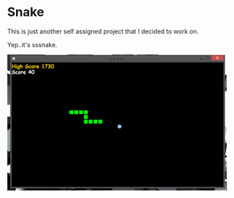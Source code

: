# Snake

This is just another self assigned project that I decided to work on.

Yep..it's sssnake.

![alt text](https://github.com/amateur-coder-1002/Snake/blob/main/Screenshot_2.png)
